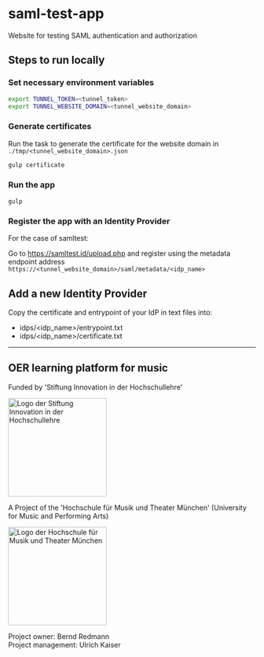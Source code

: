 # saml-test-app

Website for testing SAML authentication and authorization

## Steps to run locally

### Set necessary environment variables

~~~sh
export TUNNEL_TOKEN=<tunnel_token>
export TUNNEL_WEBSITE_DOMAIN=<tunnel_website_domain>
~~~

### Generate certificates

Run the task to generate the certificate for the website domain in `./tmp/<tunnel_website_domain>.json`

~~~sh
gulp certificate
~~~

### Run the app

~~~
gulp
~~~

### Register the app with an Identity Provider

For the case of samltest:

Go to https://samltest.id/upload.php and register using the metadata endpoint address `https://<tunnel_website_domain>/saml/metadata/<idp_name>`

## Add a new Identity Provider

Copy the certificate and entrypoint of your IdP in text files into:

* idps/<idp_name>/entrypoint.txt
* idps/<idp_name>/certificate.txt

---

## OER learning platform for music

Funded by 'Stiftung Innovation in der Hochschullehre'

<img src="https://stiftung-hochschullehre.de/wp-content/uploads/2020/07/logo_stiftung_hochschullehre_screenshot.jpg)" alt="Logo der Stiftung Innovation in der Hochschullehre" width="200"/>

A Project of the 'Hochschule für Musik und Theater München' (University for Music and Performing Arts)

<img src="https://upload.wikimedia.org/wikipedia/commons/d/d8/Logo_Hochschule_f%C3%BCr_Musik_und_Theater_M%C3%BCnchen_.png" alt="Logo der Hochschule für Musik und Theater München" width="200"/>

Project owner: Bernd Redmann\
Project management: Ulrich Kaiser
